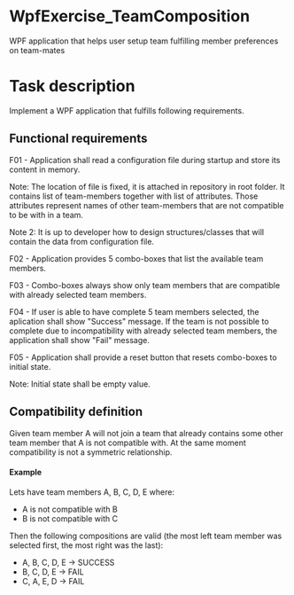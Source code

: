 # WpfExercise_TeamComposition
WPF application that helps user setup team fulfilling member preferences on team-mates

# Task description
Implement a WPF application that fulfills following requirements.
## Functional requirements
F01 - Application shall read a configuration file during startup and store its content in memory. 

Note: The location of file is fixed, it is attached in repository in root folder. It contains list of team-members together with list of attributes. Those attributes represent names of other team-members that are not compatible to be with in a team.  

Note 2: It is up to developer how to design structures/classes that will contain the data from configuration file.

F02 - Application provides 5 combo-boxes that list the available team members. 

F03 - Combo-boxes always show only team members that are compatible with already selected team members.

F04 - If user is able to have complete 5 team members selected, the aplication shall show "Success" message. If the team is not possible to complete due to incompatibility with already selected team members, the application shall show "Fail" message.

F05 - Application shall provide a reset button that resets combo-boxes to initial state.

Note: Initial state shall be empty value.

## Compatibility definition
Given team member A will not join a team that already contains some other team member that A is not compatible with. At the same moment compatibility is not a symmetric relationship. 

#### Example

Lets have team members A, B, C, D, E where:
  - A is not compatible with B
  - B is not compatible with C

Then the following compositions are valid (the most left team member was selected first, the most right was the last):
- A, B, C, D, E -> SUCCESS
- B, C, D, E -> FAIL
- C, A, E, D -> FAIL
